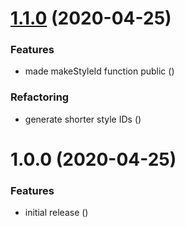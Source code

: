 # [1.1.0](https://github.com/Alorel/rollup-modular-css-plugin/compare/1.0.0...1.1.0) (2020-04-25)


### Features

* made makeStyleId function public ([](https://github.com/Alorel/rollup-modular-css-plugin/commit/4820e33597c0c7587f9c8ec59400e2e60e334e6e))


### Refactoring

* generate shorter style IDs ([](https://github.com/Alorel/rollup-modular-css-plugin/commit/e526c0d5e304b184858d14a046f99d8e5cbab25e))

# 1.0.0 (2020-04-25)


### Features

* initial release ([](https://github.com/Alorel/rollup-modular-css-plugin/commit/bc796618729a511790eda46139bd9e69085b8f44))
